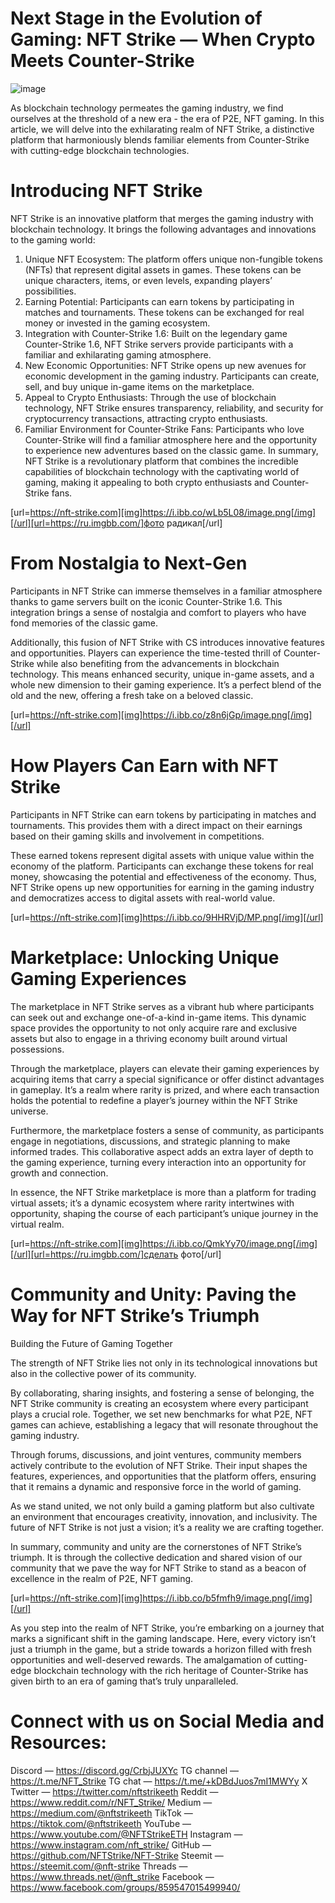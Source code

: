 # Next Stage in the Evolution of Gaming: NFT Strike — When Crypto Meets Counter-Strike

<img src="https://nft-strike.com/image.png" alt="image" border="0">

As blockchain technology permeates the gaming industry, we find ourselves at the threshold of a new era - the era of P2E, NFT gaming. In this article, we will delve into the exhilarating realm of NFT Strike, a distinctive platform that harmoniously blends familiar elements from Counter-Strike with cutting-edge blockchain technologies.

# Introducing NFT Strike

NFT Strike is an innovative platform that merges the gaming industry with blockchain technology. It brings the following advantages and innovations to the gaming world:

1. Unique NFT Ecosystem: The platform offers unique non-fungible tokens (NFTs) that represent digital assets in games. These tokens can be unique characters, items, or even levels, expanding players’ possibilities.
2. Earning Potential: Participants can earn tokens by participating in matches and tournaments. These tokens can be exchanged for real money or invested in the gaming ecosystem.
3. Integration with Counter-Strike 1.6: Built on the legendary game Counter-Strike 1.6, NFT Strike servers provide participants with a familiar and exhilarating gaming atmosphere.
4. New Economic Opportunities: NFT Strike opens up new avenues for economic development in the gaming industry. Participants can create, sell, and buy unique in-game items on the marketplace.
5. Appeal to Crypto Enthusiasts: Through the use of blockchain technology, NFT Strike ensures transparency, reliability, and security for cryptocurrency transactions, attracting crypto enthusiasts.
6. Familiar Environment for Counter-Strike Fans: Participants who love Counter-Strike will find a familiar atmosphere here and the opportunity to experience new adventures based on the classic game.
In summary, NFT Strike is a revolutionary platform that combines the incredible capabilities of blockchain technology with the captivating world of gaming, making it appealing to both crypto enthusiasts and Counter-Strike fans.

[url=https://nft-strike.com][img]https://i.ibb.co/wLb5L08/image.png[/img][/url][url=https://ru.imgbb.com/]фото радикал[/url]

# From Nostalgia to Next-Gen

Participants in NFT Strike can immerse themselves in a familiar atmosphere thanks to game servers built on the iconic Counter-Strike 1.6. This integration brings a sense of nostalgia and comfort to players who have fond memories of the classic game.

Additionally, this fusion of NFT Strike with CS introduces innovative features and opportunities. Players can experience the time-tested thrill of Counter-Strike while also benefiting from the advancements in blockchain technology. This means enhanced security, unique in-game assets, and a whole new dimension to their gaming experience. It’s a perfect blend of the old and the new, offering a fresh take on a beloved classic.

[url=https://nft-strike.com][img]https://i.ibb.co/z8n6jGp/image.png[/img][/url]

# How Players Can Earn with NFT Strike

Participants in NFT Strike can earn tokens by participating in matches and tournaments. This provides them with a direct impact on their earnings based on their gaming skills and involvement in competitions.

These earned tokens represent digital assets with unique value within the economy of the platform. Participants can exchange these tokens for real money, showcasing the potential and effectiveness of the economy. Thus, NFT Strike opens up new opportunities for earning in the gaming industry and democratizes access to digital assets with real-world value.

[url=https://nft-strike.com][img]https://i.ibb.co/9HHRVjD/MP.png[/img][/url]

# Marketplace: Unlocking Unique Gaming Experiences

The marketplace in NFT Strike serves as a vibrant hub where participants can seek out and exchange one-of-a-kind in-game items. This dynamic space provides the opportunity to not only acquire rare and exclusive assets but also to engage in a thriving economy built around virtual possessions.

Through the marketplace, players can elevate their gaming experiences by acquiring items that carry a special significance or offer distinct advantages in gameplay. It’s a realm where rarity is prized, and where each transaction holds the potential to redefine a player’s journey within the NFT Strike universe.

Furthermore, the marketplace fosters a sense of community, as participants engage in negotiations, discussions, and strategic planning to make informed trades. This collaborative aspect adds an extra layer of depth to the gaming experience, turning every interaction into an opportunity for growth and connection.

In essence, the NFT Strike marketplace is more than a platform for trading virtual assets; it’s a dynamic ecosystem where rarity intertwines with opportunity, shaping the course of each participant’s unique journey in the virtual realm.

[url=https://nft-strike.com][img]https://i.ibb.co/QmkYy70/image.png[/img][/url][url=https://ru.imgbb.com/]сделать фото[/url]

# Community and Unity: Paving the Way for NFT Strike’s Triumph

Building the Future of Gaming Together

The strength of NFT Strike lies not only in its technological innovations but also in the collective power of its community.

By collaborating, sharing insights, and fostering a sense of belonging, the NFT Strike community is creating an ecosystem where every participant plays a crucial role. Together, we set new benchmarks for what P2E, NFT games can achieve, establishing a legacy that will resonate throughout the gaming industry.

Through forums, discussions, and joint ventures, community members actively contribute to the evolution of NFT Strike. Their input shapes the features, experiences, and opportunities that the platform offers, ensuring that it remains a dynamic and responsive force in the world of gaming.

As we stand united, we not only build a gaming platform but also cultivate an environment that encourages creativity, innovation, and inclusivity. The future of NFT Strike is not just a vision; it’s a reality we are crafting together.

In summary, community and unity are the cornerstones of NFT Strike’s triumph. It is through the collective dedication and shared vision of our community that we pave the way for NFT Strike to stand as a beacon of excellence in the realm of P2E, NFT gaming.

[url=https://nft-strike.com][img]https://i.ibb.co/b5fmfh9/image.png[/img][/url]

As you step into the realm of NFT Strike, you’re embarking on a journey that marks a significant shift in the gaming landscape. Here, every victory isn’t just a triumph in the game, but a stride towards a horizon filled with fresh opportunities and well-deserved rewards. The amalgamation of cutting-edge blockchain technology with the rich heritage of Counter-Strike has given birth to an era of gaming that’s truly unparalleled.

# Connect with us on Social Media and Resources:

Discord — https://discord.gg/CrbjJUXYc
TG channel — https://t.me/NFT_Strike
TG chat — https://t.me/+kDBdJuos7mI1MWYy
X Twitter — https://twitter.com/nftstrikeeth
Reddit — https://www.reddit.com/r/NFT_Strike/
Medium — https://medium.com/@nftstrikeeth
TikTok — https://tiktok.com/@nftstrikeeth
YouTube — https://www.youtube.com/@NFTStrikeETH
Instagram — https://www.instagram.com/nft_strike/
GitHub — https://github.com/NFTStrike/NFT-Strike
Steemit — https://steemit.com/@nft-strike
Threads — https://www.threads.net/@nft_strike
Facebook — https://www.facebook.com/groups/859547015499940/
